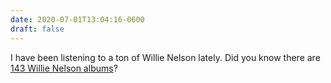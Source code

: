 ```yaml
---
date: 2020-07-01T13:04:16-0600
draft: false
---
```




I have been listening to a ton of Willie Nelson lately. Did you know there are [143 Willie Nelson albums](https://www.texasmonthly.com/interactive/big-list-willie-nelson-albums-ranked)?



